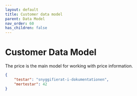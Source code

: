 ```yaml
---
layout: default
title: Customer data model
parent: Data Model
nav_order: 60
has_children: false
---
```


# Customer Data Model

The price is the main model for working with price information.

```json
{
    "testar": "snyggifierat-i-dokumentationen",
    "mertestar": 42
}
```
